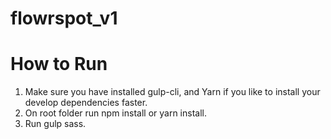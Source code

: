 # flowrspot_v1

<h1>How to Run</h1>

1. Make sure you have installed gulp-cli, and Yarn if you like to install your develop dependencies faster.
2. On root folder run npm install or yarn install.
2. Run gulp sass.

